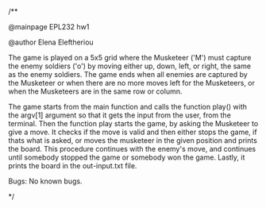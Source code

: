 /**

@mainpage EPL232 hw1 

@author Elena Eleftheriou

The game is played on a 5x5 grid where the Musketeer ('M') must capture the enemy soldiers
('o') by moving either up, down, left, or right, the same as the enemy soldiers.
The game ends when all enemies are captured by the Musketeer or
when there are no more moves left for the Musketeers, or
when the Musketeers are in the same row or column.

The game starts from the main function and calls the function play() with the argv[1]
argument so that it gets the input from the user, from the terminal.
Then the function play starts the game, by asking the Musketeer to give a move.
It checks if the move is valid and then either stops the game, if thats what is asked,
or moves the musketeer in the given position and prints the board.
This procedure continues with the enemy's move, and continues until somebody stopped
the game or somebody won the game.
Lastly, it prints the board in the out-input.txt file.





Bugs: No known bugs.

*/